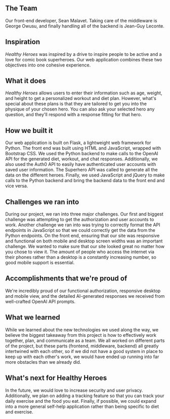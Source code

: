 ## The Team
Our front-end developer, Sean Malavet. Taking care of the middleware is George Owusu, and finally handling all of the backend is Jean-Guy Leconte.

## Inspiration
_Healthy Heroes_ was inspired by a drive to inspire people to be active and a love for comic book superheroes. Our web application combines these two objectives into one cohesive experience. 

## What it does
_Healthy Heroes_ allows users to enter their information such as age, weight, and height to get a personalized workout and diet plan. However, what's special about these plans is that they are tailored to get you into the physique of your chosen hero. You can also ask your selected hero any question, and they'll respond with a response fitting for that hero. 

## How we built it
Our web application is built on Flask, a lightweight web framework for Python. The front end was built using HTML and JavaScript, wrapped with Bootstrap CSS. We used the Python backend to make calls to the OpenAI API for the generated diet, workout, and chat responses. Additionally, we also used the Auth0 API to easily have authenticated user accounts with saved user information. The Superhero API was called to generate all the data on the different heroes. Finally, we used JavaScript and jQuery to make calls to the Python backend and bring the backend data to the front end and vice versa. 


## Challenges we ran into
During our project, we ran into three major challenges. Our first and biggest challenge was attempting to get the authorization and user accounts to work. Another challenge we ran into was trying to correctly format the API endpoints in JavaScript so that we could correctly get the data from the Python endpoints. On the front end, ensuring that our site was responsive and functional on both mobile and desktop screen widths was an important challenge. We wanted to make sure that our site looked great no matter how you chose to view it. The amount of people who access the internet via their phones rather than a desktop is a constantly increasing number, so good mobile support is essential. 

## Accomplishments that we're proud of
We're incredibly proud of our functional authorization, responsive desktop and mobile view, and the detailed AI-generated responses we received from well-crafted OpenAI API prompts. 

## What we learned
While we learned about the new technologies we used along the way, we believe the biggest takeaway from this project is how to effectively work together, plan, and communicate as a team. We all worked on different parts of the project, but these parts (frontend, middleware, backend) all greatly intertwined with each other, so if we did not have a good system in place to keep up with each other's work, we would have ended up running into far more obstacles than we already did. 

## What's next for Healthy Heroes
In the future, we would love to increase security and user privacy. Additionally, we plan on adding a tracking feature so that you can track your daily exercise and the food you eat. Finally, if possible, we could expand into a more general self-help application rather than being specific to diet and exercise. 
